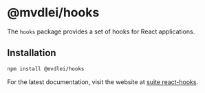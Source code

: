 # @mvdlei/hooks

The `hooks` package provides a set of hooks for React applications.

## Installation

```bash
npm install @mvdlei/hooks
```

For the latest documentation, visit the website at [suite react-hooks](https://suite.mvdlei.nl/react/hooks/).
